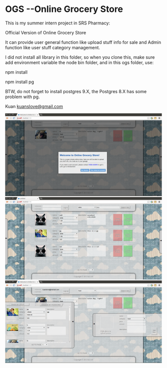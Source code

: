 OGS --Online Grocery Store
===

This is my summer intern project in SRS Pharmacy:

Official Version of Online Grocery Store

It can provide user general function like upload stuff info for sale
and Admin function like user stuff category management.

I did not install all library in this folder, so when you clone this,
make sure add environment variable the node bin folder, and in this ogs folder, use:

npm install


npm install pg



BTW, do not forget to install postgres 9.X, the Postgres 8.X has some problem with pg.


Kuan
kuanslove@gmail.com

![Alt text](/preview/Screenshot%20from%202013-08-15%2015:46:29.png?raw=true "Optional Title")
![Alt text](/preview/Screenshot%20from%202013-07-29%2002:15:51.png?raw=true "Optional Title")
![Alt text](/preview/Screenshot%20from%202013-08-15%2015:46:59.png?raw=true "Optional Title")


